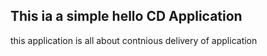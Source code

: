 ## This ia a simple hello CD Application

this application is all about contnious delivery of application
